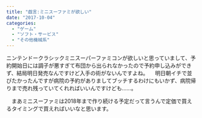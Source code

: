 ```yaml
---
title: "戯言:ミニスーファミが欲しい"
date: "2017-10-04"
categories: 
  - "ゲーム"
  - "ソフト・サービス"
  - "その他機械系"
---
```


ニンテンドークラシックミニスーパーファミコンが欲しいと思っていまして、予約開始日には調子が悪すぎて布団から出られなかったので予約申し込みができず、結局明日発売なんですけど入手の術がないんですよね。 　明日朝イチで並びたかったんですが病院の予約がありましてブッチするわけにもいかず、病院帰りまで売れ残っていてくれればいいんですけども……。

　まあミニスーファミは2018年まで作り続ける予定だって言うんで定価で買えるタイミングで買えればいいなと思います。
